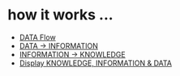 # how it works ...

* [DATA Flow](DataFlow.md)
* [DATA -> INFORMATION](Data2Information.md)
* [INFORMATION -> KNOWLEDGE ](Information2Knowledge.md)
* [Display KNOWLEDGE, INFORMATION & DATA](SceenRealEstate.md)
